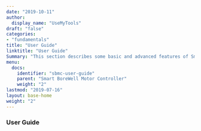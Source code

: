 ```yaml
---
date: "2019-10-11"
author:
  display_name: "UseMyTools"
draft: "false"
categories:
- "fundamentals"
title: "User Guide"
linktitle: "User Guide"
Summary: "This section describes some basic and advanced features of Smart borewell motor Controller."
menu:
  docs:
    identifier: "sbmc-user-guide"
    parent: "Smart BoreWell Motor Controller"
    weight: "2"
lastmod: "2019-07-16"
layout: base-home
weight: "2"
---
```


### User Guide ###
